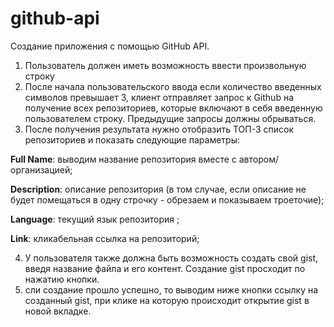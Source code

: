 # github-api
Создание приложения с помощью GitHub API.

1. Пользователь должен иметь возможность ввести произвольную строку
2. После начала пользовательского ввода если количество введенных символов превышает 3, клиент отправляет запрос к Github на получение всех репозиториев, которые включают в себя введенную пользователем строку. Предыдущие запросы должны обрываться.
3. После получения результата нужно отобразить ТОП-3 список репозиториев и показать следующие параметры:

  <b>Full Name</b>: выводим название репозитория вместе с автором/организацией;

  <b>Description</b>: описание репозитория (в том случае, если описание не будет помещаться в одну строчку - обрезаем и показываем троеточие);

  <b>Language</b>: текущий язык репозитория ;

  <b>Link</b>: кликабельная ссылка на репозиторий;

4. У пользователя также должна быть возможность создать свой gist, введя название файла и его контент. Создание gist просходит по нажатию кнопки.
5. сли создание прошло успешно, то выводим ниже кнопки ссылку на созданный gist, при клике на которую происходит открытие gist в новой вкладке.

